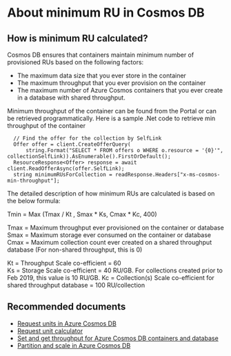 <properties
	pageTitle="Azure Cosmos DB about minimum RU"
	description="Azure Cosmos DB about minimum RU"
	service="microsoft.documentdb"
	resource="databaseAccounts"
	authors="kennthhz"
	ms.author="haozhag, padmaa"
	selfHelpType="generic"
	supportTopicIds="32636800"
	resourceTags=""
	productPesIds="15585"
	cloudEnvironments="public"
	articleId="cosmosdb-throughput-minru"
/>

# About minimum RU in Cosmos DB

## **How is minimum RU calculated?**

Cosmos DB ensures that containers maintain minimum number of provisioned RUs based on the following factors:

* The maximum data size that you ever store in the container
* The maximum throughput that you ever provision on the container
* The maximum number of Azure Cosmos containers that you ever create in a database with shared throughput.

Minimum throughput of the container can be found from the Portal or can be retrieved programmatically. Here is a sample .Net code to retrieve min throughput of the container 

```
  // Find the offer for the collection by SelfLink
  Offer offer = client.CreateOfferQuery(
      string.Format("SELECT * FROM offers o WHERE o.resource = '{0}'", collectionSelfLink)).AsEnumerable().FirstOrDefault();
  ResourceResponse<Offer> response = await client.ReadOfferAsync(offer.SelfLink);
  string minimumRUsForCollection = readResponse.Headers["x-ms-cosmos-min-throughput"];
```

The detailed description of how minimum RUs are calculated is based on the below formula:

Tmin = Max (Tmax / Kt , Smax * Ks,  Cmax * Kc, 400)

Tmax = Maximum throughput ever provisioned on the container or database
Smax = Maximum storage ever consumed on the container or database
Cmax = Maximum collection count ever created on a shared throughput database (For non-shared throughput, this is 0)

Kt = Throughput Scale co-efficient = 60  
Ks = Storage Scale co-efficient = 40 RU/GB. For collections created prior to Feb 2019, this value is 10 RU/GB.
Kc = Collection(s) Scale co-efficient for shared throughput database = 100 RU/collection

## **Recommended documents**

* [Request units in Azure Cosmos DB](https://docs.microsoft.com/azure/cosmos-db/request-units)
* [Request unit calculator](https://www.documentdb.com/capacityplanner)
* [Set and get throughput for Azure Cosmos DB containers and database](https://docs.microsoft.com/azure/cosmos-db/set-throughput)
* [Partition and scale in Azure Cosmos DB](https://docs.microsoft.com/azure/cosmos-db/partition-data)